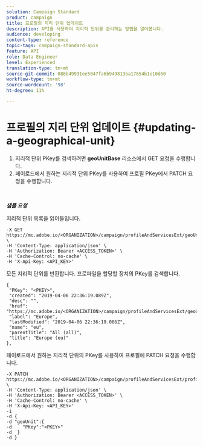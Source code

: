 ```yaml
---
solution: Campaign Standard
product: campaign
title: 프로필의 지리 단위 업데이트
description: API를 사용하여 지리적 단위를 관리하는 방법을 알아봅니다.
audience: developing
content-type: reference
topic-tags: campaign-standard-apis
feature: API
role: Data Engineer
level: Experienced
translation-type: tm+mt
source-git-commit: 088b49931ee5047fa6b949813ba17654b1e10d60
workflow-type: tm+mt
source-wordcount: '98'
ht-degree: 11%

---
```



# 프로필의 지리 단위 업데이트 {#updating-a-geographical-unit}

1. 지리적 단위 PKey를 검색하려면 **geoUnitBase** 리소스에서 GET 요청을 수행합니다.
1. 페이로드에서 원하는 지리적 단위 PKey를 사용하여 프로필 PKey에서 PATCH 요청을 수행합니다.

<br/>

***샘플 요청***

지리적 단위 목록을 읽어들입니다.

```
-X GET https://mc.adobe.io/<ORGANIZATION>/campaign/profileAndServicesExt/geoUnitBase/ \
-H 'Content-Type: application/json' \
-H 'Authorization: Bearer <ACCESS_TOKEN>' \
-H 'Cache-Control: no-cache' \
-H 'X-Api-Key: <API_KEY>'
```

모든 지리적 단위를 반환합니다. 프로파일을 할당할 장치의 PKey를 검색합니다.

```
{
 "PKey": "<PKEY>",
 "created": "2019-04-06 22:36:19.089Z",
 "desc": "",
 "href": "https://mc.adobe.io/<ORGANIZATION>/campaign/profileAndServicesExt/geoUnitBase/<PKEY>",
 "label": "Europe",
 "lastModified": "2019-04-06 22:36:19.086Z",
 "name": "eu",
 "parentTitle": "All (all)",
 "title": "Europe (eu)"
},
```

페이로드에서 원하는 지리적 단위의 PKey를 사용하여 프로필에 PATCH 요청을 수행합니다.

```
-X PATCH https://mc.adobe.io/<ORGANIZATION>/campaign/profileAndServicesExt/profile/<PKEY> \
-H 'Content-Type: application/json' \
-H 'Authorization: Bearer <ACCESS_TOKEN>' \
-H 'Cache-Control: no-cache' \
-H 'X-Api-Key: <API_KEY>'
-i
-d {
-d "geoUnit":{
-d    "PKey":"<PKEY>"
-d  }
-d }
```

<!-- + réponse -->

